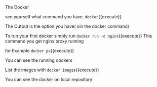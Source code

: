 The Docker

see yourself what command you have.
`docker`{{execute}}

The Output is the option you have( oin the docker command)

To run your first docker simply run
`docker run -d nginx`{{execute}}
This command you get nginx proxy  running

for Example `docker ps`{{execute}}

You can see the running dockers

List the images with `docker images`{{execute}}

You can see the docker on local repository